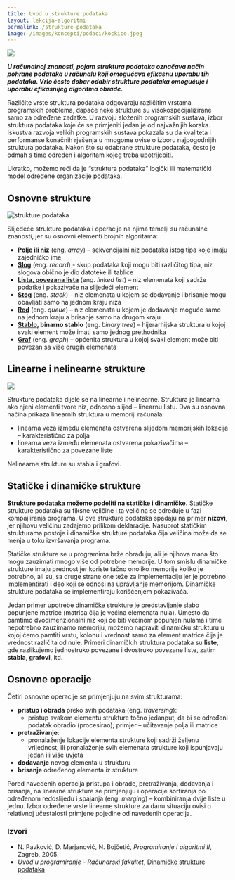 ```yaml
---
title: Uvod u strukture podataka
layout: lekcija-algoritmi
permalink: /strukture-podataka
image: /images/koncepti/podaci/kockice.jpeg
---
```


![]({{page.image}})

***U računalnoj znanosti, pojam struktura podataka označava način pohrane podataka u računalu koji omogućava efikasnu uporabu tih podataka. Vrlo često dobar odabir strukture podataka omogućuje i uporabu efikasnijeg algoritma obrade.***

Različite vrste struktura podataka odgovaraju različitim vrstama programskih problema, dapače neke strukture su visokospecijalizirane samo za određene zadatke. U razvoju složenih programskih sustava, izbor struktura podataka koje će
se primjeniti jedan je od najvažnijih koraka. Iskustva razvoja velikih programskih sustava pokazala su da kvaliteta i performanse konačnih rješenja u mnogome ovise o izboru
najpogodnijih struktura podataka. Nakon što su odabrane strukture podataka, često je odmah s time određen i algoritam kojeg treba upotrijebiti.

Ukratko, možemo reći da je “struktura podataka” logički ili matematički model određene organizacije podataka.

## Osnovne strukture

![strukture podataka](/images/koncepti/podaci/strukture-podataka.jpg)

Slijedeće strukture podataka i operacije na njima temelji su računalne znanosti, jer su osnovni elementi brojnih algoritama:

* **[Polje ili niz](/niz)** (eng. *array*) – sekvencijalni niz podataka istog tipa koje imaju zajedničko ime
* **[Slog](/slog)** (eng. *record*) - skup podataka koji mogu biti različitog tipa, niz slogova obično je dio datoteke ili tablice
* **[Lista, povezana lista](/povezana-lista)** (eng. *linked list*) – niz elemenata koji sadrže podatke i pokazivače na slijedeći element
* **[Stog](/stog)** (eng. *stack*) – niz elemenata u kojem se dodavanje i brisanje mogu obavljati samo na jednom kraju niza
* **[Red](/red)** (eng. *queue*) – niz elemenata u kojem je dodavanje moguće samo na jednom kraju a brisanje samo na drugom kraju
* **[Stablo](/stablo), binarno stablo** (eng. *binary tree*) – hijerarhijska struktura u kojoj svaki element može imati samo jednog prethodnika
* **[Graf](/graf)** (eng. *graph*) – općenita struktura u kojoj svaki element može biti povezan sa više drugih elemenata

## Linearne i nelinearne strukture

![](/images/koncepti/podaci/data-structures.jpg)

Strukture podataka dijele se na linearne i nelinearne. Struktura je linearna ako njeni elementi tvore niz, odnosno slijed – linearnu listu. Dva su osnovna načina prikaza linearnih struktura u memoriji računala:
* linearna veza između elemenata ostvarena slijedom memorijskih lokacija – karakteristično za polja
* linearna veza između elemenata ostvarena pokazivačima – karakteristično za povezane liste

Nelinearne strukture su stabla i grafovi.

## Statičke i dinamičke strukture

**Strukture podataka možemo podeliti na statičke i dinamičke.** Statičke strukture podataka su fiksne veličine i ta veličina se određuje u fazi kompajliranja programa. U ove strukture podataka spadaju na primer **nizovi**, jer njihovu veličinu zadajemo prilikom deklaracije. Nasuprot statičkim strukturama postoje i dinamičke strukture podataka čija veličina može da se menja u toku izvršavanja programa.

Statičke strukture se u programima brže obrađuju, ali je njihova mana što mogu zauzimati mnogo više od potrebne memorije. U tom smislu dinamičke strukture imaju prednost jer koriste tačno onoliko memorije koliko je potrebno, ali su, sa druge strane one teže za implementaciju jer je potrebno implementirati i deo koji se odnosi na upravljanje memorijom. Dinamičke strukture podataka se implementiraju korišćenjem pokazivača.

Jedan primer upotrebe dinamičke strukture je predstavljanje slabo popunjene matrice (matrica čija je većina elemenata nula). Umesto da pamtimo dvodimenzionalni niz koji će biti većinom popunjen nulama i time nepotrebno zauzimamo memoriju, možemo napraviti dinamičku strukturu u kojoj ćemo pamtiti vrstu, kolonu i vrednost samo za element matrice čija je vrednost različita od nule. Primeri dinamičkih struktura podataka su **liste**, gde razlikujemo jednostruko povezane i dvostruko povezane liste, zatim **stabla, grafovi**, itd.

## Osnovne operacije

Četiri osnovne operacije se primjenjuju na svim strukturama:

* **pristup i obrada** preko svih podataka (eng. *traversing*):
  * pristup svakom elementu strukture točno jedanput, da bi se određeni podatak obradio (procesirao); primjer – učitavanje polja ili matrice
* **pretraživanje**:
  * pronalaženje lokacije elementa strukture koji sadrži željenu vrijednost, ili pronalaženje svih elemenata strukture koji ispunjavaju jedan ili više uvjeta
* **dodavanje** novog elementa u strukturu
* **brisanje** određenog elementa iz strukture

Pored navedenih operacija pristupa i obrade, pretraživanja, dodavanja i brisanja, na linearne strukture se primjenjuju i operacije sortiranja po određenom redoslijedu i spajanja (eng. *merging*) – kombiniranja dvije liste u jednu. Izbor određene vrste linearne strukture za danu situaciju ovisi o relativnoj učestalosti primjene pojedine od navedenih operacija.

### Izvori

- N. Pavković, D. Marjanović, N. Bojčetić, *Programiranje i algoritmi II*, Zagreb, 2005.
- *Uvod u programiranje - Računarski fakultet*, [Dinamičke strukture podataka](https://petlja.org/BubbleBee/r/lekcije/uvod-u-programiranje/nedelja_11)
